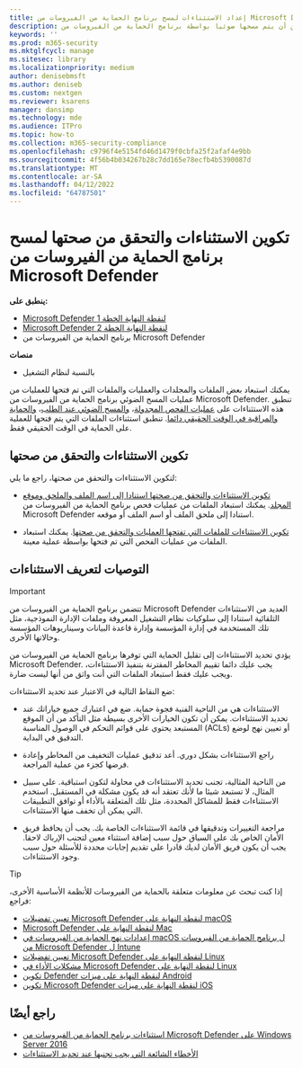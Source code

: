 ```yaml
---
title: إعداد الاستثناءات لمسح برنامج الحماية من الفيروسات من Microsoft Defender
description: يمكنك استبعاد الملفات (بما في ذلك الملفات التي تم تعديلها بواسطة عمليات محددة) والمجلدات من أن يتم مسحها ضوئيا بواسطة برنامج الحماية من الفيروسات من Microsoft Defender. التحقق من صحة استثناءاتك باستخدام PowerShell.
keywords: ''
ms.prod: m365-security
ms.mktglfcycl: manage
ms.sitesec: library
ms.localizationpriority: medium
author: denisebmsft
ms.author: deniseb
ms.custom: nextgen
ms.reviewer: ksarens
manager: dansimp
ms.technology: mde
ms.audience: ITPro
ms.topic: how-to
ms.collection: m365-security-compliance
ms.openlocfilehash: c9796f4e5154fd46d1479f0cbfa25f2afaf4e9bb
ms.sourcegitcommit: 4f56b4b034267b28c7dd165e78ecfb4b5390087d
ms.translationtype: MT
ms.contentlocale: ar-SA
ms.lasthandoff: 04/12/2022
ms.locfileid: "64787501"
---
```

# <a name="configure-and-validate-exclusions-for-microsoft-defender-antivirus-scans"></a>تكوين الاستثناءات والتحقق من صحتها لمسح برنامج الحماية من الفيروسات من Microsoft Defender

**ينطبق على:**
- [Microsoft Defender لنقطة النهاية الخطة 1](https://go.microsoft.com/fwlink/p/?linkid=2154037)
- [Microsoft Defender لنقطة النهاية الخطة 2](https://go.microsoft.com/fwlink/p/?linkid=2154037)
- برنامج الحماية من الفيروسات من Microsoft Defender

**منصات**
- بالنسبة لنظام التشغيل

يمكنك استبعاد بعض الملفات والمجلدات والعمليات والملفات التي تم فتحها للعمليات من عمليات المسح الضوئي برنامج الحماية من الفيروسات من Microsoft Defender. تنطبق هذه الاستثناءات على [عمليات الفحص المجدولة](scheduled-catch-up-scans-microsoft-defender-antivirus.md)، [والمسح الضوئي عند الطلب](run-scan-microsoft-defender-antivirus.md)، [والحماية والمراقبة في الوقت الحقيقي دائما](configure-real-time-protection-microsoft-defender-antivirus.md). تنطبق استثناءات الملفات التي يتم فتحها للعملية على الحماية في الوقت الحقيقي فقط.

## <a name="configure-and-validate-exclusions"></a>تكوين الاستثناءات والتحقق من صحتها

لتكوين الاستثناءات والتحقق من صحتها، راجع ما يلي:

- [تكوين الاستثناءات والتحقق من صحتها استنادا إلى اسم الملف والملحق وموقع المجلد](configure-extension-file-exclusions-microsoft-defender-antivirus.md). يمكنك استبعاد الملفات من عمليات فحص برنامج الحماية من الفيروسات من Microsoft Defender استنادا إلى ملحق الملف أو اسم الملف أو موقعه.

- [تكوين الاستثناءات للملفات التي تفتحها العمليات والتحقق من صحتها](configure-process-opened-file-exclusions-microsoft-defender-antivirus.md). يمكنك استبعاد الملفات من عمليات الفحص التي تم فتحها بواسطة عملية معينة.

## <a name="recommendations-for-defining-exclusions"></a>التوصيات لتعريف الاستثناءات

> [!IMPORTANT]
> تتضمن برنامج الحماية من الفيروسات من Microsoft Defender العديد من الاستثناءات التلقائية استنادا إلى سلوكيات نظام التشغيل المعروفة وملفات الإدارة النموذجية، مثل تلك المستخدمة في إدارة المؤسسة وإدارة قاعدة البيانات وسيناريوهات المؤسسة وحالاتها الأخرى.
>
> يؤدي تحديد الاستثناءات إلى تقليل الحماية التي توفرها برنامج الحماية من الفيروسات من Microsoft Defender. يجب عليك دائما تقييم المخاطر المقترنة بتنفيذ الاستثناءات، ويجب عليك فقط استبعاد الملفات التي أنت واثق من أنها ليست ضارة.

ضع النقاط التالية في الاعتبار عند تحديد الاستثناءات:

- الاستثناءات هي من الناحية الفنية فجوة حماية. ضع في اعتبارك جميع خياراتك عند تحديد الاستثناءات. يمكن أن تكون الخيارات الأخرى بسيطة مثل التأكد من أن الموقع المستبعد يحتوي على قوائم التحكم في الوصول المناسبة (ACLs) أو تعيين نهج لوضع التدقيق في البداية.

- راجع الاستثناءات بشكل دوري. أعد تدقيق عمليات التخفيف من المخاطر وإعادة فرضها كجزء من عملية المراجعة.

- من الناحية المثالية، تجنب تحديد الاستثناءات في محاولة لتكون استباقية. على سبيل المثال، لا تستبعد شيئا ما لأنك تعتقد أنه قد يكون مشكلة في المستقبل. استخدم الاستثناءات فقط للمشاكل المحددة، مثل تلك المتعلقة بالأداء أو توافق التطبيقات التي يمكن أن تخفف منها الاستثناءات.

- مراجعة التغييرات وتدقيقها في قائمة الاستثناءات الخاصة بك. يجب أن يحافظ فريق الأمان الخاص بك على السياق حول سبب إضافة استثناء معين لتجنب الإرباك لاحقا. يجب أن يكون فريق الأمان لديك قادرا على تقديم إجابات محددة للأسئلة حول سبب وجود الاستثناءات.

> [!TIP]
> إذا كنت تبحث عن معلومات متعلقة بالحماية من الفيروسات للأنظمة الأساسية الأخرى، فراجع:
> - [تعيين تفضيلات Microsoft Defender لنقطة النهاية على macOS](mac-preferences.md)
> - [Microsoft Defender لنقطة النهاية على Mac](microsoft-defender-endpoint-mac.md)
> - [إعدادات نهج الحماية من الفيروسات في macOS ل برنامج الحماية من الفيروسات من Microsoft Defender ل Intune](/mem/intune/protect/antivirus-microsoft-defender-settings-macos)
> - [تعيين تفضيلات Microsoft Defender لنقطة النهاية على Linux](linux-preferences.md)
> - [مشكلات الأداء في Microsoft Defender لنقطة النهاية على Linux](microsoft-defender-endpoint-linux.md)
> - [تكوين Defender لنقطة النهاية على ميزات Android](android-configure.md)
> - [تكوين Microsoft Defender لنقطة النهاية على ميزات iOS](ios-configure-features.md)

## <a name="see-also"></a>راجع أيضًا

- [استثناءات برنامج الحماية من الفيروسات من Microsoft Defender على Windows Server 2016](configure-server-exclusions-microsoft-defender-antivirus.md)
- [الأخطاء الشائعة التي يجب تجنبها عند تحديد الاستثناءات](common-exclusion-mistakes-microsoft-defender-antivirus.md)
